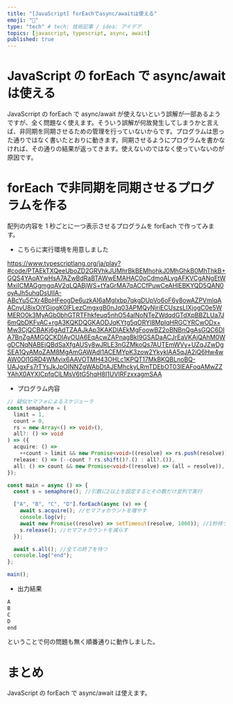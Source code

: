 ```yaml
---
title: "[JavaScript] forEachでasync/awaitは使える"
emoji: "👻"
type: "tech" # tech: 技術記事 / idea: アイデア
topics: [javascript, typescript, async, await]
published: true
---
```


# JavaScript の forEach で async/await は使える

JavaScrript の forEach で async/await が使えないという誤解が一部あるようですが、全く問題なく使えます。そういう誤解が何故発生してしまうかと言えば、非同期を同期させるための管理を行っていないからです。プログラムは思った通りではなく書いたとおりに動きます。同期させるようにプログラムを書かなければ、その通りの結果が返ってきます。使えないのではなく使っていないのが原因です。

# forEach で非同期を同期させるプログラムを作る

配列の内容を 1 秒ごとに一つ表示させるプログラムを forEach で作ってみます。

- こちらに実行環境を用意しました

https://www.typescriptlang.org/ja/play?#code/PTAEkTXQeeUboZD2GRVhkJUMhrBkBEMhohkJ0MhGhkB0MhThkB+GQS4YAoAYwHsA7AZwBdRaBTAWwEMAHAC0oCdmoALygAFKVCgANgEtWMxiICMAGgmgqAV2qLQABjWS+tYaGrMA7qACCfPuwCeAHlEBKYQD5QAN0oyAJh5uhqDsUlIA-ABcYu5CXr4BpHFeogDe6uzkAI6aMgIxbp7qkgDUpVo6oF6y8owAZPVmlqAACnyU8ixOiYGiogK0lFLezCmgxgB0nJq03APMQyNjriECUszsLIXjogC0e5WMERO0k3MyAGb0bhGTRTFhkfeuq5nhO54alNoNTeZWdqdGTdXpBBZLUa7J6mQbDKFvAC+rgA3KQKDQGKAODJqKYtg5qORYl8MpIqHRGCYRCwODx+Mw3CjQCBAKj6gAdTZAAJkAp3KAKDlAEkMgFoowBZ2oBNBnQgAsGQC6DIA7BnZgAMGQCKDIAyOUA6EqAcwZAPnagBkI9GSADaACJrEaVKAjQAhM0WgDCNqNABEjQBdSaXfgAUSy8wJRLE3nGZMkoQs7AUTEmWVy+UZqJZwDgSEA1QyAMoZAM8MgAmGAWAdI1ACEMYpK3zow2YkyklAA5qJA2iQ6Hw4wAW0Ol1GRD4WMvix6AAVOTMH43OHLc1KPQT17MkBKQBLnoBQ-UAJgxFs7rTYsJkJpOINNZgWAbDtAJEMhckyLRmTDEbOT03IEAFoqAMwZZYAhX0AYXICpfqClLMsV6tG5hqH8I1UVIRFzxxagmSAA

- プログラム内容

```ts
// 疑似セマフォによるスケジューラ
const semaphore = (
  limit = 1,
  count = 0,
  rs = new Array<() => void>(),
  all?: () => void
) => ({
  acquire: () =>
    ++count > limit && new Promise<void>((resolve) => rs.push(resolve)),
  release: () => (--count ? rs.shift()?.() : all?.()),
  all: () => count && new Promise<void>((resolve) => (all = resolve)),
});

const main = async () => {
  const s = semaphore(); //引数に2以上を設定するとその数だけ並列で実行

  ["A", "B", "C", "D"].forEach(async (v) => {
    await s.acquire(); //セマフォカウントを増やす
    console.log(v);
    await new Promise((resolve) => setTimeout(resolve, 1000)); //1秒待つ
    s.release(); //セマフォカウントを減らす
  });

  await s.all(); //全ての終了を待つ
  console.log("end");
};

main();
```

- 出力結果

```txt
A
B
C
D
end
```

ということで何の問題も無く順番通りに動作しました。

# まとめ

JavaScript の forEach で async/await は使えます。
